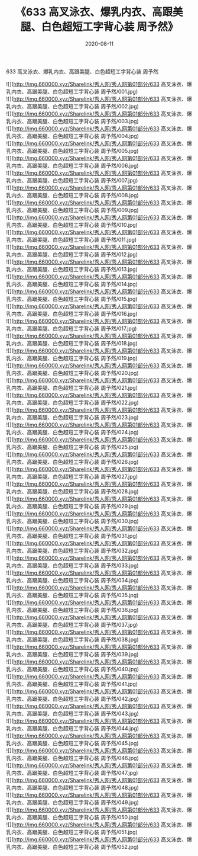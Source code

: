 ﻿---
layout: post
title:  《633 高叉泳衣、爆乳内衣、高跟美腿、白色超短工字背心装 周予然》
date:   2020-08-11
img: http://img.660000.xyz/Sharelink/秀人网/秀人网第01部分/633 高叉泳衣、爆乳内衣、高跟美腿、白色超短工字背心装 周予然/000.jpg
categories: [美女, 清纯, 唯美]
---

633 高叉泳衣、爆乳内衣、高跟美腿、白色超短工字背心装 周予然

  ![](http://img.660000.xyz/Sharelink/秀人网/秀人网第01部分/633 高叉泳衣、爆乳内衣、高跟美腿、白色超短工字背心装 周予然/001.jpg) <br> ![](http://img.660000.xyz/Sharelink/秀人网/秀人网第01部分/633 高叉泳衣、爆乳内衣、高跟美腿、白色超短工字背心装 周予然/002.jpg) <br> ![](http://img.660000.xyz/Sharelink/秀人网/秀人网第01部分/633 高叉泳衣、爆乳内衣、高跟美腿、白色超短工字背心装 周予然/003.jpg) <br> ![](http://img.660000.xyz/Sharelink/秀人网/秀人网第01部分/633 高叉泳衣、爆乳内衣、高跟美腿、白色超短工字背心装 周予然/004.jpg) <br> ![](http://img.660000.xyz/Sharelink/秀人网/秀人网第01部分/633 高叉泳衣、爆乳内衣、高跟美腿、白色超短工字背心装 周予然/005.jpg) <br> ![](http://img.660000.xyz/Sharelink/秀人网/秀人网第01部分/633 高叉泳衣、爆乳内衣、高跟美腿、白色超短工字背心装 周予然/006.jpg) <br> ![](http://img.660000.xyz/Sharelink/秀人网/秀人网第01部分/633 高叉泳衣、爆乳内衣、高跟美腿、白色超短工字背心装 周予然/007.jpg) <br> ![](http://img.660000.xyz/Sharelink/秀人网/秀人网第01部分/633 高叉泳衣、爆乳内衣、高跟美腿、白色超短工字背心装 周予然/008.jpg) <br> ![](http://img.660000.xyz/Sharelink/秀人网/秀人网第01部分/633 高叉泳衣、爆乳内衣、高跟美腿、白色超短工字背心装 周予然/009.jpg) <br> ![](http://img.660000.xyz/Sharelink/秀人网/秀人网第01部分/633 高叉泳衣、爆乳内衣、高跟美腿、白色超短工字背心装 周予然/010.jpg) <br> ![](http://img.660000.xyz/Sharelink/秀人网/秀人网第01部分/633 高叉泳衣、爆乳内衣、高跟美腿、白色超短工字背心装 周予然/011.jpg) <br> ![](http://img.660000.xyz/Sharelink/秀人网/秀人网第01部分/633 高叉泳衣、爆乳内衣、高跟美腿、白色超短工字背心装 周予然/012.jpg) <br> ![](http://img.660000.xyz/Sharelink/秀人网/秀人网第01部分/633 高叉泳衣、爆乳内衣、高跟美腿、白色超短工字背心装 周予然/013.jpg) <br> ![](http://img.660000.xyz/Sharelink/秀人网/秀人网第01部分/633 高叉泳衣、爆乳内衣、高跟美腿、白色超短工字背心装 周予然/014.jpg) <br> ![](http://img.660000.xyz/Sharelink/秀人网/秀人网第01部分/633 高叉泳衣、爆乳内衣、高跟美腿、白色超短工字背心装 周予然/015.jpg) <br> ![](http://img.660000.xyz/Sharelink/秀人网/秀人网第01部分/633 高叉泳衣、爆乳内衣、高跟美腿、白色超短工字背心装 周予然/016.jpg) <br> ![](http://img.660000.xyz/Sharelink/秀人网/秀人网第01部分/633 高叉泳衣、爆乳内衣、高跟美腿、白色超短工字背心装 周予然/017.jpg) <br> ![](http://img.660000.xyz/Sharelink/秀人网/秀人网第01部分/633 高叉泳衣、爆乳内衣、高跟美腿、白色超短工字背心装 周予然/018.jpg) <br> ![](http://img.660000.xyz/Sharelink/秀人网/秀人网第01部分/633 高叉泳衣、爆乳内衣、高跟美腿、白色超短工字背心装 周予然/019.jpg) <br> ![](http://img.660000.xyz/Sharelink/秀人网/秀人网第01部分/633 高叉泳衣、爆乳内衣、高跟美腿、白色超短工字背心装 周予然/020.jpg) <br> ![](http://img.660000.xyz/Sharelink/秀人网/秀人网第01部分/633 高叉泳衣、爆乳内衣、高跟美腿、白色超短工字背心装 周予然/021.jpg) <br> ![](http://img.660000.xyz/Sharelink/秀人网/秀人网第01部分/633 高叉泳衣、爆乳内衣、高跟美腿、白色超短工字背心装 周予然/022.jpg) <br> ![](http://img.660000.xyz/Sharelink/秀人网/秀人网第01部分/633 高叉泳衣、爆乳内衣、高跟美腿、白色超短工字背心装 周予然/023.jpg) <br> ![](http://img.660000.xyz/Sharelink/秀人网/秀人网第01部分/633 高叉泳衣、爆乳内衣、高跟美腿、白色超短工字背心装 周予然/024.jpg) <br> ![](http://img.660000.xyz/Sharelink/秀人网/秀人网第01部分/633 高叉泳衣、爆乳内衣、高跟美腿、白色超短工字背心装 周予然/025.jpg) <br> ![](http://img.660000.xyz/Sharelink/秀人网/秀人网第01部分/633 高叉泳衣、爆乳内衣、高跟美腿、白色超短工字背心装 周予然/026.jpg) <br> ![](http://img.660000.xyz/Sharelink/秀人网/秀人网第01部分/633 高叉泳衣、爆乳内衣、高跟美腿、白色超短工字背心装 周予然/027.jpg) <br> ![](http://img.660000.xyz/Sharelink/秀人网/秀人网第01部分/633 高叉泳衣、爆乳内衣、高跟美腿、白色超短工字背心装 周予然/028.jpg) <br> ![](http://img.660000.xyz/Sharelink/秀人网/秀人网第01部分/633 高叉泳衣、爆乳内衣、高跟美腿、白色超短工字背心装 周予然/029.jpg) <br> ![](http://img.660000.xyz/Sharelink/秀人网/秀人网第01部分/633 高叉泳衣、爆乳内衣、高跟美腿、白色超短工字背心装 周予然/030.jpg) <br> ![](http://img.660000.xyz/Sharelink/秀人网/秀人网第01部分/633 高叉泳衣、爆乳内衣、高跟美腿、白色超短工字背心装 周予然/031.jpg) <br> ![](http://img.660000.xyz/Sharelink/秀人网/秀人网第01部分/633 高叉泳衣、爆乳内衣、高跟美腿、白色超短工字背心装 周予然/032.jpg) <br> ![](http://img.660000.xyz/Sharelink/秀人网/秀人网第01部分/633 高叉泳衣、爆乳内衣、高跟美腿、白色超短工字背心装 周予然/033.jpg) <br> ![](http://img.660000.xyz/Sharelink/秀人网/秀人网第01部分/633 高叉泳衣、爆乳内衣、高跟美腿、白色超短工字背心装 周予然/034.jpg) <br> ![](http://img.660000.xyz/Sharelink/秀人网/秀人网第01部分/633 高叉泳衣、爆乳内衣、高跟美腿、白色超短工字背心装 周予然/035.jpg) <br> ![](http://img.660000.xyz/Sharelink/秀人网/秀人网第01部分/633 高叉泳衣、爆乳内衣、高跟美腿、白色超短工字背心装 周予然/036.jpg) <br> ![](http://img.660000.xyz/Sharelink/秀人网/秀人网第01部分/633 高叉泳衣、爆乳内衣、高跟美腿、白色超短工字背心装 周予然/037.jpg) <br> ![](http://img.660000.xyz/Sharelink/秀人网/秀人网第01部分/633 高叉泳衣、爆乳内衣、高跟美腿、白色超短工字背心装 周予然/038.jpg) <br> ![](http://img.660000.xyz/Sharelink/秀人网/秀人网第01部分/633 高叉泳衣、爆乳内衣、高跟美腿、白色超短工字背心装 周予然/039.jpg) <br> ![](http://img.660000.xyz/Sharelink/秀人网/秀人网第01部分/633 高叉泳衣、爆乳内衣、高跟美腿、白色超短工字背心装 周予然/040.jpg) <br> ![](http://img.660000.xyz/Sharelink/秀人网/秀人网第01部分/633 高叉泳衣、爆乳内衣、高跟美腿、白色超短工字背心装 周予然/041.jpg) <br> ![](http://img.660000.xyz/Sharelink/秀人网/秀人网第01部分/633 高叉泳衣、爆乳内衣、高跟美腿、白色超短工字背心装 周予然/042.jpg) <br> ![](http://img.660000.xyz/Sharelink/秀人网/秀人网第01部分/633 高叉泳衣、爆乳内衣、高跟美腿、白色超短工字背心装 周予然/043.jpg) <br> ![](http://img.660000.xyz/Sharelink/秀人网/秀人网第01部分/633 高叉泳衣、爆乳内衣、高跟美腿、白色超短工字背心装 周予然/044.jpg) <br> ![](http://img.660000.xyz/Sharelink/秀人网/秀人网第01部分/633 高叉泳衣、爆乳内衣、高跟美腿、白色超短工字背心装 周予然/045.jpg) <br> ![](http://img.660000.xyz/Sharelink/秀人网/秀人网第01部分/633 高叉泳衣、爆乳内衣、高跟美腿、白色超短工字背心装 周予然/046.jpg) <br> ![](http://img.660000.xyz/Sharelink/秀人网/秀人网第01部分/633 高叉泳衣、爆乳内衣、高跟美腿、白色超短工字背心装 周予然/047.jpg) <br> ![](http://img.660000.xyz/Sharelink/秀人网/秀人网第01部分/633 高叉泳衣、爆乳内衣、高跟美腿、白色超短工字背心装 周予然/048.jpg) <br> ![](http://img.660000.xyz/Sharelink/秀人网/秀人网第01部分/633 高叉泳衣、爆乳内衣、高跟美腿、白色超短工字背心装 周予然/049.jpg) <br> ![](http://img.660000.xyz/Sharelink/秀人网/秀人网第01部分/633 高叉泳衣、爆乳内衣、高跟美腿、白色超短工字背心装 周予然/050.jpg) <br> ![](http://img.660000.xyz/Sharelink/秀人网/秀人网第01部分/633 高叉泳衣、爆乳内衣、高跟美腿、白色超短工字背心装 周予然/051.jpg) <br> ![](http://img.660000.xyz/Sharelink/秀人网/秀人网第01部分/633 高叉泳衣、爆乳内衣、高跟美腿、白色超短工字背心装 周予然/052.jpg) <br>